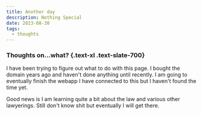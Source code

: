 ```yaml
---
title: Another day
description: Nothing Special
date: 2023-08-30
tags:
  - thoughts
---
```


### Thoughts on...what? {.text-xl .text-slate-700}

I have been trying to figure out what to do with this page. I bought the domain years ago and haven't done anything until recently. I am going to eventually finish the webapp I have connected to this but I haven't found the time yet.

Good news is I am learning quite a bit about the law and various other lawyerings. Still don't know shit but eventually I will get there.
